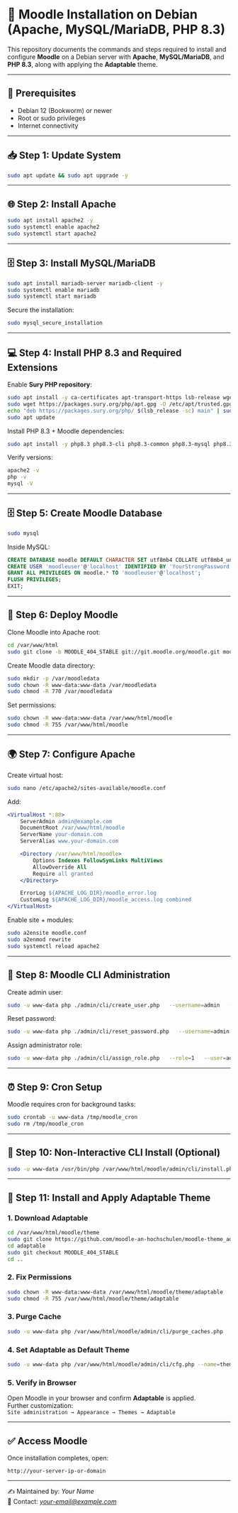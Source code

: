 # 📘 Moodle Installation on Debian (Apache, MySQL/MariaDB, PHP 8.3)

This repository documents the commands and steps required to install and configure **Moodle** on a Debian server with **Apache**, **MySQL/MariaDB**, and **PHP 8.3**, along with applying the **Adaptable** theme.

---

## 🔧 Prerequisites
- Debian 12 (Bookworm) or newer  
- Root or sudo privileges  
- Internet connectivity  

---

## 📥 Step 1: Update System
```bash
sudo apt update && sudo apt upgrade -y
```

---

## 🌐 Step 2: Install Apache
```bash
sudo apt install apache2 -y
sudo systemctl enable apache2
sudo systemctl start apache2
```

---

## 🗄️ Step 3: Install MySQL/MariaDB
```bash
sudo apt install mariadb-server mariadb-client -y
sudo systemctl enable mariadb
sudo systemctl start mariadb
```

Secure the installation:
```bash
sudo mysql_secure_installation
```

---

## 💻 Step 4: Install PHP 8.3 and Required Extensions
Enable **Sury PHP repository**:
```bash
sudo apt install -y ca-certificates apt-transport-https lsb-release wget
sudo wget https://packages.sury.org/php/apt.gpg -O /etc/apt/trusted.gpg.d/php.gpg
echo "deb https://packages.sury.org/php/ $(lsb_release -sc) main" | sudo tee /etc/apt/sources.list.d/php.list
sudo apt update
```

Install PHP 8.3 + Moodle dependencies:
```bash
sudo apt install -y php8.3 php8.3-cli php8.3-common php8.3-mysql php8.3-xml php8.3-xmlrpc php8.3-curl php8.3-gd php8.3-intl php8.3-zip php8.3-mbstring php8.3-soap php8.3-bcmath php8.3-ldap libapache2-mod-php8.3 unzip git
```

Verify versions:
```bash
apache2 -v
php -v
mysql -V
```

---

## 🗄️ Step 5: Create Moodle Database
```bash
sudo mysql
```

Inside MySQL:
```sql
CREATE DATABASE moodle DEFAULT CHARACTER SET utf8mb4 COLLATE utf8mb4_unicode_ci;
CREATE USER 'moodleuser'@'localhost' IDENTIFIED BY 'YourStrongPassword';
GRANT ALL PRIVILEGES ON moodle.* TO 'moodleuser'@'localhost';
FLUSH PRIVILEGES;
EXIT;
```

---

## 📂 Step 6: Deploy Moodle
Clone Moodle into Apache root:
```bash
cd /var/www/html
sudo git clone -b MOODLE_404_STABLE git://git.moodle.org/moodle.git moodle
```

Create Moodle data directory:
```bash
sudo mkdir -p /var/moodledata
sudo chown -R www-data:www-data /var/moodledata
sudo chmod -R 770 /var/moodledata
```

Set permissions:
```bash
sudo chown -R www-data:www-data /var/www/html/moodle
sudo chmod -R 755 /var/www/html/moodle
```

---

## 🌍 Step 7: Configure Apache
Create virtual host:
```bash
sudo nano /etc/apache2/sites-available/moodle.conf
```

Add:
```apache
<VirtualHost *:80>
    ServerAdmin admin@example.com
    DocumentRoot /var/www/html/moodle
    ServerName your-domain.com
    ServerAlias www.your-domain.com

    <Directory /var/www/html/moodle>
        Options Indexes FollowSymLinks MultiViews
        AllowOverride All
        Require all granted
    </Directory>

    ErrorLog ${APACHE_LOG_DIR}/moodle_error.log
    CustomLog ${APACHE_LOG_DIR}/moodle_access.log combined
</VirtualHost>
```

Enable site + modules:
```bash
sudo a2ensite moodle.conf
sudo a2enmod rewrite
sudo systemctl reload apache2
```

---

## 👤 Step 8: Moodle CLI Administration

Create admin user:
```bash
sudo -u www-data php ./admin/cli/create_user.php   --username=admin   --password=0netw0three   --email=pankajkumar.3021@gmail.com   --firstname=Site   --lastname=Administrator
```

Reset password:
```bash
sudo -u www-data php ./admin/cli/reset_password.php   --username=admin   --password=0netw0three   --ignore-password-policy
```

Assign administrator role:
```bash
sudo -u www-data php ./admin/cli/assign_role.php   --role=1   --user=admin   --contextlevel=10
```

---

## ⏰ Step 9: Cron Setup
Moodle requires cron for background tasks:
```bash
sudo crontab -u www-data /tmp/moodle_cron
sudo rm /tmp/moodle_cron
```

---

## 🚀 Step 10: Non-Interactive CLI Install (Optional)
```bash
sudo -u www-data /usr/bin/php /var/www/html/moodle/admin/cli/install.php   --non-interactive   --lang=en   --wwwroot="$PROTOCOL$WEBSITE_ADDRESS"   --dataroot=/var/www/moodledata   --dbtype=mariadb   --dbhost=localhost   --dbname=moodle   --dbuser=moodleuser   --dbpass="$MYSQL_MOODLEUSER_PASSWORD"   --fullname="Generic Moodle"   --shortname="GM"   --adminuser=admin   --adminpass="$MOODLE_ADMIN_PASSWORD"   --adminemail=pankajkumar.3021@gmail.com   --agree-license
```

---

## 🎨 Step 11: Install and Apply Adaptable Theme

### 1. Download Adaptable
```bash
cd /var/www/html/moodle/theme
sudo git clone https://github.com/moodle-an-hochschulen/moodle-theme_adaptable.git adaptable
cd adaptable
sudo git checkout MOODLE_404_STABLE
cd ..
```

### 2. Fix Permissions
```bash
sudo chown -R www-data:www-data /var/www/html/moodle/theme/adaptable
sudo chmod -R 755 /var/www/html/moodle/theme/adaptable
```

### 3. Purge Cache
```bash
sudo -u www-data php /var/www/html/moodle/admin/cli/purge_caches.php
```

### 4. Set Adaptable as Default Theme
```bash
sudo -u www-data php /var/www/html/moodle/admin/cli/cfg.php --name=theme --set=adaptable
```

### 5. Verify in Browser
Open Moodle in your browser and confirm **Adaptable** is applied.  
Further customization:  
`Site administration → Appearance → Themes → Adaptable`

---

## ✅ Access Moodle
Once installation completes, open:
```
http://your-server-ip-or-domain
```

---

✍️ Maintained by: *Your Name*  
📧 Contact: *your-email@example.com*  

